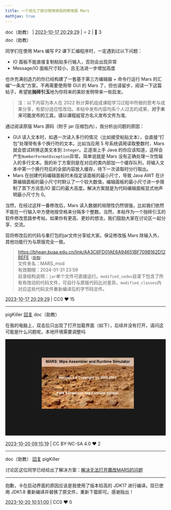 ```yaml
---
title: 一个优化了部分使用体验的修改版 Mars
mathjax: true
---
```

<div class="post-info">
<span>doc（助教）</span>
|
<abbr title="2023-10-17T20:29:29.841072+08:00"><time datetime="2023-10-17T20:29:29.841072+08:00">2023-10-17 20:29:29</time></abbr>
|
<span>⭐️ 2</span>
|
<span>💬️ 3</span>
<br>
<div></div>
</div>

<div id="reply-3920" class="reply reply-l0">
<div class="reply-header">
<span>doc（助教）</span>
</div>
<div class="reply-text">

同学们在使用 Mars 编写 P2 课下汇编程序时，一定遇到过以下问题：
+ IO 面板不能直接复制粘贴多行输入，否则会出现异常
+ Message/IO 面板尺寸较小，且无法进一步增加高度


也许充满创造力的你已经构建了一套基于第三方编辑器 + 命令行运行 Mars 的汇编“一条龙”方案，不再需要使用带 GUI 的 Mars 了，但也请留步，阅读一下这篇帖子，希望能**抛砖引玉**地为你将来的美妙发明带来一些启发。

> 注：以下内容为本人在 2022 秋计算机组成课程学习过程中所做的思考与成果分享，有部分适应性改动。本帖中发布内容均系个人过去的成果，**对于未来可能发布的工具，请以课程组官方名义发布文件为准**。

通过阅读原版 Mars 源码（附于 jar 压缩包内），我分析出问题的原因：
+ GUI 读入文本时，如遇一次读入多行的情况（比如接受粘贴文本），会直接“打包”处理带有多个换行符的文本。比如当应用 5 号系统调用读取整数时，Mars 就会尝试转换这类文本到 `Integer`。正逐渐上手 Java 的你应该知道，这样会产生`NumberFormatException`异常。简单说就是 Mars 没有正确处理一次性输入的多行文本。我的补丁方案则是在对应的类内部加一个缓存队列，将输入文本中第一个换行符后的全部内容放入缓存，待下一次读取时分行取出。
+ Mars 在创建代码编辑面板时未指定该面板的最小尺寸，导致 Java AWT 在计算编辑面板的最小尺寸时默认了一个较大数值，编辑面板的最小尺寸进一步限制了其下方消息/IO 窗口的最大高度。解决方案就是为代码编辑面板显式地声明最小尺寸为 0。

当然，在经过这样一番修改后，Mars 读入数据的局限性仍然很强，比如我们依然不能在一行输入中方便地按空格来分隔多个整数。当然，本帖作为一个抛砖引玉的软件修改思路参考帖，如果你有更高、更妙的想法，我们鼓励大家在讨论区一起分享、交流。

现将修改后的代码与重打包的jar文件分享给大家。保证修改版 Mars 除输入外，其他功能行为与原版完全一致。

> https://bhpan.buaa.edu.cn/link/AA3C6FD01AE6A94651BF709B162D12BEFE<small>（[存档](/images/co-discussions/1025/MARS_mod.zip)）</small><br/>
文件夹名：MARS_mod<br/>
有效期限：2024-01-31 23:59<br/>
目录结构说明：`jar`单个文件可直接运行。`modified_codes`目录下包含了所有有改动的代码文件，可自行与原版代码比对差异。`modified_classes`内对应这些代码文件重新编译后的字节码文件。

</div>
<div class="reply-footer">
<abbr title="2023-10-17T20:29:29.848221+08:00"><time datetime="2023-10-17T20:29:29.848221+08:00">2023-10-17 20:29:29</time></abbr>
|
<span>CC0</span>
<span class="reply-vote">❤️ 15</span>
</div>
</div>
<hr class="reply-separator">
<div id="reply-3966" class="reply reply-l1">
<div class="reply-header">
<span>pigKiller <a href="#reply-3920">回复</a> doc（助教）</span>
</div>
<div class="reply-text">

在我的电脑上，双击后只出现了打开加载界面（如下），后续并没有打开，请问这可能是什么问题呢，本地环境需要调整吗

![屏幕截图 20231020 091348.png](/images/co-discussions/1025/屏幕截图_2023-10-20_091348.png)

</div>
<div class="reply-footer">
<abbr title="2023-10-20T09:15:19.679777+08:00"><time datetime="2023-10-20T09:15:19.679777+08:00">2023-10-20 09:15:19</time></abbr>
|
<span>CC BY-NC-SA 4.0</span>
<span class="reply-vote">❤️ 2</span>
</div>
</div>
<hr class="reply-separator">
<div id="reply-3969" class="reply reply-l2">
<div class="reply-header">
<span>doc（助教） <a href="#reply-3966">回复</a> pigKiller</span>
</div>
<div class="reply-text">

讨论区这位同学已经给出了解决方案：[解决无法打开魔改MARS的问题](/#/discussion_area/1033/1164/posts)

-----

抱歉，卡在启动界面的原因应该是我使用了版本较高的 JDK17 进行编译。现已使用 JDK1.8 重新编译并替换了原文件，重新下载即可。感谢指出！

</div>
<div class="reply-footer">
<abbr title="2023-10-20T10:51:00.197399+08:00"><time datetime="2023-10-20T10:51:00.197399+08:00">2023-10-20 10:51:00</time></abbr>
|
<span>CC0</span>
<span class="reply-vote">❤️ 0</span>
</div>
</div>